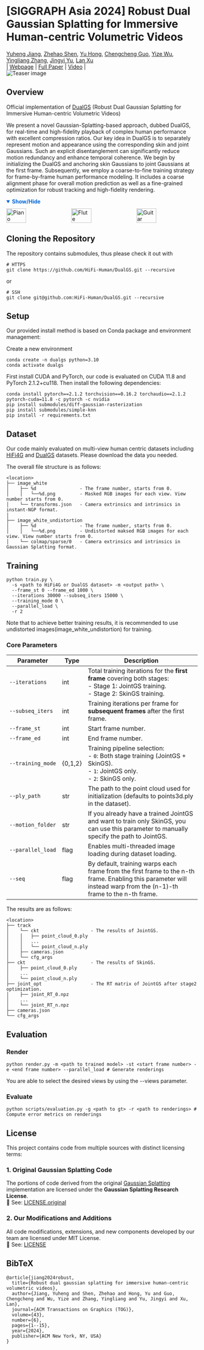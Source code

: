 # [SIGGRAPH Asia 2024] Robust Dual Gaussian Splatting for Immersive Human-centric Volumetric Videos
[Yuheng Jiang](https://nowheretrix.github.io/), [Zhehao Shen](https://moqiyinlun.github.io/), [Yu Hong](https://github.com/xyi1023), [Chengcheng Guo](https://github.com/gcccccccccccc12345), [Yize Wu](https://github.com/wuyize25), [Yingliang Zhang](https://scholar.google.com/citations?user=SJJwxTQAAAAJ&hl=en), [Jingyi Yu](https://faculty.sist.shanghaitech.edu.cn/yujingyi/), [Lan Xu](http://xu-lan.com/)<br>
| [Webpage](https://nowheretrix.github.io/DualGS/) | [Full Paper](https://arxiv.org/abs/2409.08353) |
[Video](https://youtu.be/vwDE8xr78Bg) |
<br>
![Teaser image](assets/teaser.png)

## Overview
Official implementation of [DualGS](https://arxiv.org/abs/2409.08353) (Robust Dual Gaussian Splatting for Immersive Human-centric Volumetric Videos)

We present a novel Gaussian-Splatting-based approach, dubbed DualGS, for real-time and high-fidelity playback of complex human performance with excellent compression ratios. Our key idea in DualGS is to separately represent motion and appearance using the corresponding skin and joint Gaussians. Such an explicit disentanglement can significantly reduce motion redundancy and enhance temporal coherence. We begin by initializing the DualGS and anchoring skin Gaussians to joint Gaussians at the first frame. Subsequently, we employ a coarse-to-fine training strategy for frame-by-frame human performance modeling. It includes a coarse alignment phase for overall motion prediction as well as a fine-grained optimization for robust tracking and high-fidelity rendering.
<details open>
<summary style="cursor: pointer; font-weight: bold; color: #0366d6;">Show/Hide</summary>
<div style="display: flex; justify-content: space-between; align-items: center; gap: 10px; margin-top: 10px;">
  <img src="assets/piano.webp" alt="Piano" style="width: 32.5%; height: auto; object-fit: contain;">
  <img src="assets/flute.webp" alt="Flute" style="width: 32.5%; height: auto; object-fit: contain;">
  <img src="assets/guitar.webp" alt="Guitar" style="width: 32.5%; height: auto; object-fit: contain;">
</div>
</details>

## Cloning the Repository

The repository contains submodules, thus please check it out with 
```shell
# HTTPS
git clone https://github.com/HiFi-Human/DualGS.git --recursive
```
or
```shell
# SSH
git clone git@github.com:HiFi-Human/DualGS.git --recursive
```

## Setup

Our provided install method is based on Conda package and environment management:

Create a new environment
```shell
conda create -n dualgs python=3.10
conda activate dualgs
```
First install CUDA and PyTorch, our code is evaluated on CUDA 11.8 and PyTorch 2.1.2+cu118. Then install the following dependencies:
```shell
conda install pytorch==2.1.2 torchvision==0.16.2 torchaudio==2.1.2 pytorch-cuda=11.8 -c pytorch -c nvidia
pip install submodules/diff-gaussian-rasterization
pip install submodules/simple-knn
pip install -r requirements.txt
```

## Dataset
Our code mainly evaluated on multi-view human centric datasets including [HiFi4G](https://github.com/moqiyinlun/HiFi4G_Dataset) and [DualGS](https://github.com/xyi1023/DualGS_Dataset) datasets. Please download the data you needed.

The overall file structure is as follows:
```shell
<location>
├── image_white
│    ├── %d                - The frame number, starts from 0.
│    │   └──%d.png         - Masked RGB images for each view. View number starts from 0.
│    └── transforms.json   - Camera extrinsics and intrinsics in instant-NGP format.
│
├── image_white_undistortion
│    ├── %d                - The frame number, starts from 0.
│    │   └──%d.png         - Undistorted maksed RGB images for each view. View number starts from 0.
│    └── colmap/sparse/0   - Camera extrinsics and intrinsics in Gaussian Splatting format.
```

## Training

```shell
python train.py \
  -s <path to HiFi4G or DualGS dataset> -m <output path> \
  --frame_st 0 --frame_ed 1000 \
  --iterations 30000 --subseq_iters 15000 \
  --training_mode 0 \
  --parallel_load \
  -r 2
```
</details>
Note that to achieve better training results, it is recommended to use undistorted images(image_white_undistortion) for training. 

### Core Parameters
| Parameter | Type | Description |
|-----------|------|-------------|
| <code style="white-space: nowrap;">--iterations</code> | int | Total training iterations for the **first frame** covering both stages:<br>- Stage 1: JointGS training.<br>- Stage 2: SkinGS training. |
| <code style="white-space: nowrap;">--subseq_iters</code> | int | Training iterations per frame for **subsequent frames** after the first frame. |
| <code style="white-space: nowrap;">--frame_st</code> | int | Start frame number. |
| <code style="white-space: nowrap;">--frame_ed</code> | int | End frame number. |
| <code style="white-space: nowrap;">--training_mode</code> | {0,1,2} | Training pipeline selection:<br>- <code>0</code>: Both stage training (JointGS + SkinGS).<br>- <code>1</code>: JointGS only.<br>- <code>2</code>: SkinGS only. |
| <code style="white-space: nowrap;">--ply_path</code> | str | The path to the point cloud used for initialization (defaults to points3d.ply in the dataset). |
| <code style="white-space: nowrap;">--motion_folder</code> | str | If you already have a trained JointGS and want to train only SkinGS, you can use this parameter to manually specify the path to JointGS. |
| <code style="white-space: nowrap;">--parallel_load</code> | flag | Enables multi-threaded image loading during dataset loading. |
| <code style="white-space: nowrap;">--seq</code> | flag | By default, training warps each frame from the first frame to the n-th frame. Enabling this parameter will instead warp from the (n-1)-th frame to the n-th frame. |

The results are as follows:
```shell
<location>
├── track
│    └── ckt                   - The results of JointGS.
│    │   ├── point_cloud_0.ply            
│    │   ...
│    │   └── point_cloud_n.ply  
│    ├── cameras.json    
│    └── cfg_args
├── ckt                        - The results of SkinGS.
│    ├── point_cloud_0.ply            
│    ...
│    └── point_cloud_n.ply   
├── joint_opt                  - The RT matrix of JointGS after stage2 optimization.
│    ├── joint_RT_0.npz    
│    ...
│    └── joint_RT_n.npz        
├── cameras.json    
└── cfg_args
```


## Evaluation
### Render
```shell
python render.py -m <path to trained model> -st <start frame number> -e <end frame number> --parallel_load # Generate renderings
```
You are able to select the desired views by using the --views parameter.

### Evaluate
```shell
python scripts/evaluation.py -g <path to gt> -r <path to renderings> # Compute error metrics on renderings
```
## License

This project contains code from multiple sources with distinct licensing terms:

### 1. Original Gaussian Splatting Code
The portions of code derived from the original [Gaussian Splatting](https://github.com/graphdeco-inria/gaussian-splatting) implementation are licensed under the **Gaussian Splatting Research License**.  
📄 See: [LICENSE.original](LICENSE.original.md)

### 2. Our Modifications and Additions
All code modifications, extensions, and new components developed by our team are licensed under MIT License.  
📄 See: [LICENSE](LICENSE.md)

<section class="section" id="BibTeX">
  <div class="container is-max-desktop content">
    <h2 class="title">BibTeX</h2>
    <pre><code>@article{jiang2024robust,
  title={Robust dual gaussian splatting for immersive human-centric volumetric videos},
  author={Jiang, Yuheng and Shen, Zhehao and Hong, Yu and Guo, Chengcheng and Wu, Yize and Zhang, Yingliang and Yu, Jingyi and Xu, Lan},
  journal={ACM Transactions on Graphics (TOG)},
  volume={43},
  number={6},
  pages={1--15},
  year={2024},
  publisher={ACM New York, NY, USA}
}</code></pre>
  </div>
</section>

